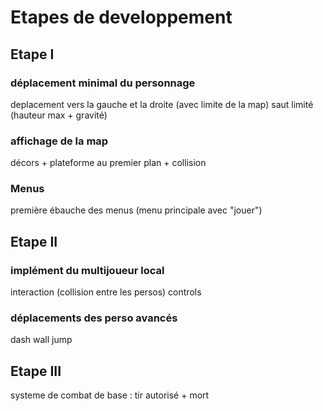 # Etapes de developpement

## Etape I

### déplacement minimal du personnage

deplacement vers la gauche et la droite (avec limite de la map)
saut limité (hauteur max + gravité)

### affichage de la map

décors + plateforme au premier plan + collision

### Menus

première ébauche des menus (menu principale avec "jouer")

## Etape II

### implément du multijoueur local

interaction (collision entre les persos)
controls

### déplacements des perso avancés

dash
wall jump

## Etape III 

systeme de combat de base : tir autorisé + mort 